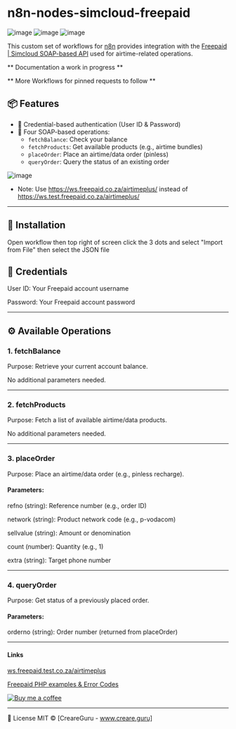 # n8n-nodes-simcloud-freepaid

![image](https://github.com/user-attachments/assets/84793696-6dd0-421f-9b6c-78a5587b8055) ![image](https://github.com/user-attachments/assets/55e5a308-05a9-4ec9-ad6a-ab29ff68cf18) ![image](https://github.com/user-attachments/assets/dd473050-ff5d-4670-b4e0-336e2bc5d3b5)


This custom set of workflows for [n8n](https://n8n.io) provides integration with the [Freepaid | Simcloud SOAP-based API](https://simcloud.co.za/aff/5078972) used for airtime-related operations.

** Documentation a work in progress **

** More Workflows for pinned requests to follow **

## 📦 Features

- 🔐 Credential-based authentication (User ID & Password)
- 🧾 Four SOAP-based operations:
  - `fetchBalance`: Check your balance
  - `fetchProducts`: Get available products (e.g., airtime bundles)
  - `placeOrder`: Place an airtime/data order (pinless)
  - `queryOrder`: Query the status of an existing order
 
![image](https://github.com/user-attachments/assets/74b2d389-fe42-4bdc-b8e2-a1435f38fd75)

 - Note: Use https://ws.freepaid.co.za/airtimeplus/ instead of https://ws.test.freepaid.co.za/airtimeplus/

---

## 🚀 Installation

Open workflow then top right of screen click the 3 dots and select "Import from File" then select the JSON file

## 🔑 Credentials

User ID: Your Freepaid account username

Password: Your Freepaid account password

---

## ⚙️ Available Operations

### 1. fetchBalance

Purpose: Retrieve your current account balance.

No additional parameters needed.

---

### 2. fetchProducts

Purpose: Fetch a list of available airtime/data products.

No additional parameters needed.

---

### 3. placeOrder

Purpose: Place an airtime/data order (e.g., pinless recharge).

#### Parameters:

refno (string): Reference number (e.g., order ID)

network (string): Product network code (e.g., p-vodacom)

sellvalue (string): Amount or denomination

count (number): Quantity (e.g., 1)

extra (string): Target phone number

---

### 4. queryOrder

Purpose: Get status of a previously placed order.

#### Parameters:

orderno (string): Order number (returned from placeOrder)

---

#### Links

[ws.freepaid.test.co.za/airtimeplus](https://ws.test.freepaid.co.za/airtimeplus/#)

[Freepaid PHP examples & Error Codes](https://ws.test.freepaid.co.za:443/airtimeplus/sample.html)

[![Buy me a coffee](https://img.buymeacoffee.com/button-api/?text=Buy%20me%20a%20coffee&emoji=&slug=wynandnel&button_colour=FFDD00&font_colour=000000&font_family=Cookie&outline_colour=000000&coffee_colour=ffffff)](https://www.buymeacoffee.com/wynandnel)


---

📝 License
MIT © [CreareGuru - www.creare.guru]

